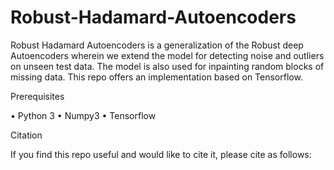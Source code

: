 # Robust-Hadamard-Autoencoders

Robust Hadamard Autoencoders is a generalization of the Robust deep Autoencoders wherein we extend the model for detecting noise and outliers on unseen test data. The model is also used for inpainting random blocks of missing data. This repo offers an implementation based on Tensorflow. 

Prerequisites


•	Python 3
•	Numpy3
•	Tensorflow


Citation


If you find this repo useful and would like to cite it, please cite as follows:


